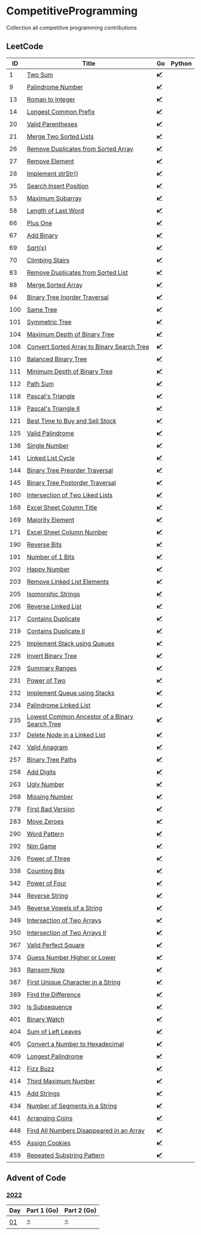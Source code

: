 # CompetitiveProgramming
Collection all competitive programming contributions

## LeetCode
| ID  | Title                                                                                                                           | Go                                                                                                                             | Python |
|-----|---------------------------------------------------------------------------------------------------------------------------------|--------------------------------------------------------------------------------------------------------------------------------|--------|
| 1   | [Two Sum](https://leetcode.com/problems/two-sum/)                                                                               | [✔️](https://github.com/mschoeffel/CompetitiveProgramming/tree/main/LeetCode/Go/X0001_TwoSum)                                  |        |
| 9   | [Palindrome Number](https://leetcode.com/problems/palindrome-number/)                                                           | [✔️](https://github.com/mschoeffel/CompetitiveProgramming/tree/main/LeetCode/Go/X0009_PalindromeNumber)                        |        |
| 13  | [Roman to Integer](https://leetcode.com/problems/roman-to-integer/)                                                             | [✔️](https://github.com/mschoeffel/CompetitiveProgramming/tree/main/LeetCode/Go/X0013_RomanToInteger)                          |        |
| 14  | [Longest Common Prefix](https://leetcode.com/problems/longest-common-prefix/)                                                   | [✔️](https://github.com/mschoeffel/CompetitiveProgramming/tree/main/LeetCode/Go/X0014_LongestCommonPrefix)                     |        |
| 20  | [Valid Parentheses](https://leetcode.com/problems/valid-parentheses/)                                                           | [✔️](https://github.com/mschoeffel/CompetitiveProgramming/tree/main/LeetCode/Go/X0020_ValidParentheses)                        |        |
| 21  | [Merge Two Sorted Lists](https://leetcode.com/problems/merge-two-sorted-lists/)                                                 | [✔️](https://github.com/mschoeffel/CompetitiveProgramming/tree/main/LeetCode/Go/X0021_MergeTwoSortedLists)                     |        |
| 26  | [Remove Duplicates from Sorted Array](https://leetcode.com/problems/remove-duplicates-from-sorted-array/)                       | [✔️](https://github.com/mschoeffel/CompetitiveProgramming/tree/main/LeetCode/Go/X0026_RemoveDuplicatesFromSortedArray)         |        |
| 27  | [Remove Element](https://leetcode.com/problems/remove-element/)                                                                 | [✔️](https://github.com/mschoeffel/CompetitiveProgramming/tree/main/LeetCode/Go/X0027_RemoveElement)                           |        |
| 28  | [Implement strStr()](https://leetcode.com/problems/implement-strstr/)                                                           | [✔️](https://github.com/mschoeffel/CompetitiveProgramming/tree/main/LeetCode/Go/X0028_ImplementStrStr)                         |        |
| 35  | [Search Insert Position](https://leetcode.com/problems/search-insert-position/)                                                 | [✔️](https://github.com/mschoeffel/CompetitiveProgramming/tree/main/LeetCode/Go/X0035_SearchInsertPosition)                    |        |
| 53  | [Maximum Subarray](https://leetcode.com/problems/maximum-subarray/)                                                             | [✔️](https://github.com/mschoeffel/CompetitiveProgramming/tree/main/LeetCode/Go/X0053_MaximumSubarray)                         |        |
| 58  | [Length of Last Word](https://leetcode.com/problems/length-of-last-word/)                                                       | [✔️](https://github.com/mschoeffel/CompetitiveProgramming/tree/main/LeetCode/Go/X0058_LengthOfLastWord)                        |        |
| 66  | [Plus One](https://leetcode.com/problems/plus-one/)                                                                             | [✔️](https://github.com/mschoeffel/CompetitiveProgramming/tree/main/LeetCode/Go/X0066_PlusOne)                                 |        |
| 67  | [Add Binary](https://leetcode.com/problems/add-binary/)                                                                         | [✔️](https://github.com/mschoeffel/CompetitiveProgramming/tree/main/LeetCode/Go/X0067_AddBinary)                               |        |
| 69  | [Sqrt(x)](https://leetcode.com/problems/sqrtx/)                                                                                 | [✔️](https://github.com/mschoeffel/CompetitiveProgramming/tree/main/LeetCode/Go/X0069_Sqrt)                                    |        |
| 70  | [Climbing Stairs](https://leetcode.com/problems/climbing-stairs/)                                                               | [✔️](https://github.com/mschoeffel/CompetitiveProgramming/tree/main/LeetCode/Go/X0070_ClimbingStairs)                          |        |
| 83  | [Remove Duplicates from Sorted List](https://leetcode.com/problems/remove-duplicates-from-sorted-list/)                         | [✔️](https://github.com/mschoeffel/CompetitiveProgramming/tree/main/LeetCode/Go/X0083_RemoveDuplicatesFromSortedList)          |        |
| 88  | [Merge Sorted Array](https://leetcode.com/problems/merge-sorted-array/)                                                         | [✔️](https://github.com/mschoeffel/CompetitiveProgramming/tree/main/LeetCode/Go/X0088_MergeSortedArray)                        |        |
| 94  | [Binary Tree Inorder Traversal](https://leetcode.com/problems/binary-tree-inorder-traversal/)                                   | [✔️](https://github.com/mschoeffel/CompetitiveProgramming/tree/main/LeetCode/Go/X0094_BinaryTreeInorderTraversal)              |        |
| 100 | [Same Tree](https://leetcode.com/problems/same-tree/)                                                                           | [✔️](https://github.com/mschoeffel/CompetitiveProgramming/tree/main/LeetCode/Go/X0100_SameTree)                                |        |
| 101 | [Symmetric Tree](https://leetcode.com/problems/symmetric-tree/)                                                                 | [✔️](https://github.com/mschoeffel/CompetitiveProgramming/tree/main/LeetCode/Go/X0101_SymmetricTree)                           |        |
| 104 | [Maximum Depth of Binary Tree](https://leetcode.com/problems/maximum-depth-of-binary-tree/)                                     | [✔️](https://github.com/mschoeffel/CompetitiveProgramming/tree/main/LeetCode/Go/X0104_MaximumDepthOfBinaryTree)                |        |
| 108 | [Convert Sorted Array to Binary Search Tree](https://leetcode.com/problems/convert-sorted-array-to-binary-search-tree/)         | [✔️](https://github.com/mschoeffel/CompetitiveProgramming/tree/main/LeetCode/Go/X0108_ConvertSortedArrayToBinarySearchTree)    |        |
| 110 | [Balanced Binary Tree](https://leetcode.com/problems/balanced-binary-tree/)                                                     | [✔️](https://github.com/mschoeffel/CompetitiveProgramming/tree/main/LeetCode/Go/X0110_BalancedBinaryTree)                      |        |
| 111 | [Minimum Depth of Binary Tree](https://leetcode.com/problems/minimum-depth-of-binary-tree/)                                     | [✔️](https://github.com/mschoeffel/CompetitiveProgramming/tree/main/LeetCode/Go/X0111_MinimumDepthOfBinaryTree)                |        |
| 112 | [Path Sum](https://leetcode.com/problems/path-sum/)                                                                             | [✔️](https://github.com/mschoeffel/CompetitiveProgramming/tree/main/LeetCode/Go/X0112_PathSum)                                 |        |
| 118 | [Pascal's Triangle](https://leetcode.com/problems/pascals-triangle/)                                                            | [✔️](https://github.com/mschoeffel/CompetitiveProgramming/tree/main/LeetCode/Go/X0118_PascalsTriangle)                         |        |
| 119 | [Pascal's Triangle II](https://leetcode.com/problems/pascals-triangle-ii/)                                                      | [✔️](https://github.com/mschoeffel/CompetitiveProgramming/tree/main/LeetCode/Go/X0119_PascalsTriangle2)                        |        |
| 121 | [Best Time to Buy and Sell Stock](https://leetcode.com/problems/best-time-to-buy-and-sell-stock/)                               | [✔️](https://github.com/mschoeffel/CompetitiveProgramming/tree/main/LeetCode/Go/X0121_BestTimeToBuyAndSellStock)               |        |
| 125 | [Valid Palindrome](https://leetcode.com/problems/valid-palindrome/)                                                             | [✔️](https://github.com/mschoeffel/CompetitiveProgramming/tree/main/LeetCode/Go/X0125_ValidPalindrome)                         |        |
| 136 | [Single Number](https://leetcode.com/problems/single-number/)                                                                   | [✔️](https://github.com/mschoeffel/CompetitiveProgramming/tree/main/LeetCode/Go/X0136_SingleNumber)                            |        |
| 141 | [Linked List Cycle](https://leetcode.com/problems/linked-list-cycle/)                                                           | [✔️](https://github.com/mschoeffel/CompetitiveProgramming/tree/main/LeetCode/Go/X0141_LinkedListCycle)                         |        |
| 144 | [Binary Tree Preorder Traversal](https://leetcode.com/problems/binary-tree-preorder-traversal/)                                 | [✔️](https://github.com/mschoeffel/CompetitiveProgramming/tree/main/LeetCode/Go/X0144_BinaryTreePreorderTraversal)             |        |
| 145 | [Binary Tree Postorder Traversal](https://leetcode.com/problems/binary-tree-postorder-traversal/)                               | [✔️](https://github.com/mschoeffel/CompetitiveProgramming/tree/main/LeetCode/Go/X0145_BinaryTreePostorderTraversal)            |        |
| 160 | [Intersection of Two Liked Lists](https://leetcode.com/problems/intersection-of-two-linked-lists/)                              | [✔️](https://github.com/mschoeffel/CompetitiveProgramming/tree/main/LeetCode/Go/X0160_IntersectionOfTwoLinkedLists)            |        |
| 168 | [Excel Sheet Column Title](https://leetcode.com/problems/excel-sheet-column-title/)                                             | [✔️](https://github.com/mschoeffel/CompetitiveProgramming/tree/main/LeetCode/Go/X0168_ExcelSheetColumnTitle)                   |        |
| 169 | [Majority Element](https://leetcode.com/problems/majority-element/)                                                             | [✔️](https://github.com/mschoeffel/CompetitiveProgramming/tree/main/LeetCode/Go/X0169_MajorityElement)                         |        |
| 171 | [Excel Sheet Column Number](https://leetcode.com/problems/excel-sheet-column-number/)                                           | [✔️](https://github.com/mschoeffel/CompetitiveProgramming/tree/main/LeetCode/Go/X0171_ExcelSheetColumnNumber)                  |        |
| 190 | [Reverse Bits](https://leetcode.com/problems/reverse-bits/)                                                                     | [✔️](https://github.com/mschoeffel/CompetitiveProgramming/tree/main/LeetCode/Go/X0190_ReverseBits)                             |        |
| 191 | [Number of 1 Bits](https://leetcode.com/problems/number-of-1-bits/)                                                             | [✔️](https://github.com/mschoeffel/CompetitiveProgramming/tree/main/LeetCode/Go/X0191_NumberOf1Bits)                           |        |
| 202 | [Happy Number](https://leetcode.com/problems/happy-number/)                                                                     | [✔️](https://github.com/mschoeffel/CompetitiveProgramming/tree/main/LeetCode/Go/X0202_HappyNumber)                             |        |
| 203 | [Remove Linked List Elements](https://leetcode.com/problems/remove-linked-list-elements/)                                       | [✔️](https://github.com/mschoeffel/CompetitiveProgramming/tree/main/LeetCode/Go/X0203_RemoveLinkedListElements)                |        |
| 205 | [Isomorphic Strings](https://leetcode.com/problems/isomorphic-strings/)                                                         | [✔️](https://github.com/mschoeffel/CompetitiveProgramming/tree/main/LeetCode/Go/X0205_IsomorphicStrings)                       |        |
| 206 | [Reverse Linked List](https://leetcode.com/problems/reverse-linked-list/)                                                       | [✔️](https://github.com/mschoeffel/CompetitiveProgramming/tree/main/LeetCode/Go/X0206_ReverseLinkedList)                       |        |
| 217 | [Contains Duplicate](https://leetcode.com/problems/contains-duplicate/)                                                         | [✔️](https://github.com/mschoeffel/CompetitiveProgramming/tree/main/LeetCode/Go/X0217_ContainsDuplicate)                       |        |
| 219 | [Contains Duplicate II](https://leetcode.com/problems/contains-duplicate-ii/)                                                   | [✔️](https://github.com/mschoeffel/CompetitiveProgramming/tree/main/LeetCode/Go/X0219_ContainsDuplicate2)                      |        |
| 225 | [Implement Stack using Queues](https://leetcode.com/problems/implement-stack-using-queues/)                                     | [✔️](https://github.com/mschoeffel/CompetitiveProgramming/tree/main/LeetCode/Go/X0225_ImplementingStackUsingQueues)            |        |
| 226 | [Invert Binary Tree](https://leetcode.com/problems/invert-binary-tree/)                                                         | [✔️](https://github.com/mschoeffel/CompetitiveProgramming/tree/main/LeetCode/Go/X0226_InvertBinaryTree)                        |        |
| 228 | [Summary Ranges](https://leetcode.com/problems/summary-ranges/)                                                                 | [✔️](https://github.com/mschoeffel/CompetitiveProgramming/tree/main/LeetCode/Go/X0228_SummaryRanges)                           |        |
| 231 | [Power of Two](https://leetcode.com/problems/power-of-two/)                                                                     | [✔️](https://github.com/mschoeffel/CompetitiveProgramming/tree/main/LeetCode/Go/X0231_PowerOfTwo)                              |        |
| 232 | [Implement Queue using Stacks](https://leetcode.com/problems/implement-queue-using-stacks/)                                     | [✔️](https://github.com/mschoeffel/CompetitiveProgramming/tree/main/LeetCode/Go/X0232_ImplementQueueUsingStacks)               |        |
| 234 | [Palindrome Linked List](https://leetcode.com/problems/palindrome-linked-list/)                                                 | [✔️](https://github.com/mschoeffel/CompetitiveProgramming/tree/main/LeetCode/Go/X0234_PalindromeLinkedList)                    |        |
| 235 | [Lowest Common Ancestor of a Binary Search Tree](https://leetcode.com/problems/lowest-common-ancestor-of-a-binary-search-tree/) | [✔️](https://github.com/mschoeffel/CompetitiveProgramming/tree/main/LeetCode/Go/X0235_LowestCommonAncestorOfABinarySearchTree) |        |
| 237 | [Delete Node in a Linked List](https://leetcode.com/problems/delete-node-in-a-linked-list/)                                     | [✔️](https://github.com/mschoeffel/CompetitiveProgramming/tree/main/LeetCode/Go/X0237_DeleteNodeInALinkedList)                 |        |
| 242 | [Valid Anagram](https://leetcode.com/problems/valid-anagram/)                                                                   | [✔️](https://github.com/mschoeffel/CompetitiveProgramming/tree/main/LeetCode/Go/X0242_ValidAnagram)                            |        |
| 257 | [Binary Tree Paths](https://leetcode.com/problems/binary-tree-paths/)                                                           | [✔️](https://github.com/mschoeffel/CompetitiveProgramming/tree/main/LeetCode/Go/X0257_BinaryTreePaths)                         |        |
| 258 | [Add Digits](https://leetcode.com/problems/add-digits/)                                                                         | [✔️](https://github.com/mschoeffel/CompetitiveProgramming/tree/main/LeetCode/Go/X0258_AddDigits)                               |        |
| 263 | [Ugly Number](https://leetcode.com/problems/ugly-number/)                                                                       | [✔️](https://github.com/mschoeffel/CompetitiveProgramming/tree/main/LeetCode/Go/X0263_UglyNumber)                              |        |
| 268 | [Missing Number](https://leetcode.com/problems/missing-number/)                                                                 | [✔️](https://github.com/mschoeffel/CompetitiveProgramming/tree/main/LeetCode/Go/X0268_MissingNumber)                           |        |
| 278 | [First Bad Version](https://leetcode.com/problems/first-bad-version/)                                                           | [✔️](https://github.com/mschoeffel/CompetitiveProgramming/tree/main/LeetCode/Go/X0278_FirstBadVersion)                         |        |
| 283 | [Move Zeroes](https://leetcode.com/problems/move-zeroes/)                                                                       | [✔️](https://github.com/mschoeffel/CompetitiveProgramming/tree/main/LeetCode/Go/X0283_MoveZeroes)                              |        |
| 290 | [Word Pattern](https://leetcode.com/problems/word-pattern/)                                                                     | [✔️](https://github.com/mschoeffel/CompetitiveProgramming/tree/main/LeetCode/Go/X0290_WordPattern)                             |        |
| 292 | [Nim Game](https://leetcode.com/problems/nim-game/)                                                                             | [✔️](https://github.com/mschoeffel/CompetitiveProgramming/tree/main/LeetCode/Go/X0292_NimGame)                                 |        |
| 326 | [Power of Three](https://leetcode.com/problems/power-of-three/)                                                                 | [✔️](https://github.com/mschoeffel/CompetitiveProgramming/tree/main/LeetCode/Go/X0326_PowerOfThree)                            |        |
| 338 | [Counting Bits](https://leetcode.com/problems/counting-bits/)                                                                   | [✔️](https://github.com/mschoeffel/CompetitiveProgramming/tree/main/LeetCode/Go/X0338_CountingBits)                            |        |
| 342 | [Power of Four](https://leetcode.com/problems/power-of-four/)                                                                   | [✔️](https://github.com/mschoeffel/CompetitiveProgramming/tree/main/LeetCode/Go/X0342_PowerOfFour)                             |        |
| 344 | [Reverse String](https://leetcode.com/problems/reverse-string/)                                                                 | [✔️](https://github.com/mschoeffel/CompetitiveProgramming/tree/main/LeetCode/Go/X0344_ReverseString)                           |        |
| 345 | [Reverse Vowels of a String](https://leetcode.com/problems/reverse-vowels-of-a-string/)                                         | [✔️](https://github.com/mschoeffel/CompetitiveProgramming/tree/main/LeetCode/Go/X0345_ReverseVowelsOfAString)                  |        |
| 349 | [Intersection of Two Arrays](https://leetcode.com/problems/intersection-of-two-arrays/)                                         | [✔️](https://github.com/mschoeffel/CompetitiveProgramming/tree/main/LeetCode/Go/X0349_IntersectionOfTwoArrays)                 |        |
| 350 | [Intersection of Two Arrays II](https://leetcode.com/problems/intersection-of-two-arrays-ii/)                                   | [✔️](https://github.com/mschoeffel/CompetitiveProgramming/tree/main/LeetCode/Go/X0350_IntersectionOfTwoArrays2)                |        |
| 367 | [Valid Perfect Square](https://leetcode.com/problems/valid-perfect-square/)                                                     | [✔️](https://github.com/mschoeffel/CompetitiveProgramming/tree/main/LeetCode/Go/X0367_ValidPerfectSquare)                      |        |
| 374 | [Guess Number Higher or Lower](https://leetcode.com/problems/guess-number-higher-or-lower/)                                     | [✔️](https://github.com/mschoeffel/CompetitiveProgramming/tree/main/LeetCode/Go/X0374_GuessNumberHigherOrLower)                |        |
| 383 | [Ransom Note](https://leetcode.com/problems/ransom-note/)                                                                       | [✔️](https://github.com/mschoeffel/CompetitiveProgramming/tree/main/LeetCode/Go/X0383_RansomNote)                              |        |
| 387 | [First Unique Character in a String](https://leetcode.com/problems/first-unique-character-in-a-string/)                         | [✔️](https://github.com/mschoeffel/CompetitiveProgramming/tree/main/LeetCode/Go/X0387_FirstUniqueCharacterInAString)           |        |
| 389 | [Find the Difference](https://leetcode.com/problems/find-the-difference/)                                                       | [✔️](https://github.com/mschoeffel/CompetitiveProgramming/tree/main/LeetCode/Go/X0389_FindTheDifference)                       |        |
| 392 | [Is Subsequence](https://leetcode.com/problems/is-subsequence/)                                                                 | [✔️](https://github.com/mschoeffel/CompetitiveProgramming/tree/main/LeetCode/Go/X0392_IsSubsequence)                           |        |
| 401 | [Binary Watch](https://leetcode.com/problems/binary-watch/)                                                                     | [✔️](https://github.com/mschoeffel/CompetitiveProgramming/tree/main/LeetCode/Go/X0401_BinaryWatch)                             |        |
| 404 | [Sum of Left Leaves](https://leetcode.com/problems/sum-of-left-leaves/)                                                         | [✔️](https://github.com/mschoeffel/CompetitiveProgramming/tree/main/LeetCode/Go/X0404_SumOfLeftLeaves)                         |        |
| 405 | [Convert a Number to Hexadecimal](https://leetcode.com/problems/convert-a-number-to-hexadecimal/)                               | [✔️](https://github.com/mschoeffel/CompetitiveProgramming/tree/main/LeetCode/Go/X0405_ConvertANumberToHexadecimal)             |        |
| 409 | [Longest Palindrome](https://leetcode.com/problems/longest-palindrome/)                                                         | [✔️](https://github.com/mschoeffel/CompetitiveProgramming/tree/main/LeetCode/Go/X0409_LongestPalindrome)                       |        |
| 412 | [Fizz Buzz](https://leetcode.com/problems/fizz-buzz/)                                                                           | [✔️](https://github.com/mschoeffel/CompetitiveProgramming/tree/main/LeetCode/Go/X0412_FizzBuzz)                                |        |
| 414 | [Third Maximum Number](https://leetcode.com/problems/third-maximum-number/)                                                     | [✔️](https://github.com/mschoeffel/CompetitiveProgramming/tree/main/LeetCode/Go/X0414_ThirdMaximumNumber)                      |        |
| 415 | [Add Strings](https://leetcode.com/problems/add-strings/)                                                                       | [✔️](https://github.com/mschoeffel/CompetitiveProgramming/tree/main/LeetCode/Go/X0415_AddStrings)                              |        |
| 434 | [Number of Segments in a String](https://leetcode.com/problems/number-of-segments-in-a-string/)                                 | [✔️](https://github.com/mschoeffel/CompetitiveProgramming/tree/main/LeetCode/Go/X0434_NumberOfSegmentsInAString)               |        |
| 441 | [Arranging Coins](https://leetcode.com/problems/arranging-coins/)                                                               | [✔️](https://github.com/mschoeffel/CompetitiveProgramming/tree/main/LeetCode/Go/X0441_ArrangingCoins)                          |        |
| 448 | [Find All Numbers Disappeared in an Array](https://leetcode.com/problems/find-all-numbers-disappeared-in-an-array/)             | [✔️](https://github.com/mschoeffel/CompetitiveProgramming/tree/main/LeetCode/Go/X0448_FindAllNumbersDisappearedInAnArray)      |        |
| 455 | [Assign Cookies](https://leetcode.com/problems/assign-cookies/)                                                                 | [✔️](https://github.com/mschoeffel/CompetitiveProgramming/tree/main/LeetCode/Go/X0455_AssignCookies)                           |        |
| 459 | [Repeated Substring Pattern](https://leetcode.com/problems/repeated-substring-pattern/)                                         | [✔️](https://github.com/mschoeffel/CompetitiveProgramming/tree/main/LeetCode/Go/X0459_RepeatedSubstringPattern)                |        |

## Advent of Code
### [2022](https://github.com/mschoeffel/CompetitiveProgramming/tree/main/AdventOfCode/2022)

| Day                                       | Part 1 (Go)                                                                                    | Part 2 (Go)                                                                                    |
|-------------------------------------------|------------------------------------------------------------------------------------------------|------------------------------------------------------------------------------------------------|
| [01](https://adventofcode.com/2022/day/1) | [⭐](https://github.com/mschoeffel/CompetitiveProgramming/tree/main/AdventOfCode/2022/Go/Day01) | [⭐](https://github.com/mschoeffel/CompetitiveProgramming/tree/main/AdventOfCode/2022/Go/Day01) |
